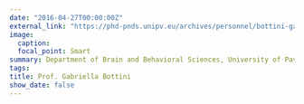 ```yaml
---
date: "2016-04-27T00:00:00Z"
external_link: "https://phd-pnds.unipv.eu/archives/personnel/bottini-gabriella/"
image:
  caption: 
  focal_point: Smart
summary: Department of Brain and Behavioral Sciences, University of Pavia
tags:
title: Prof. Gabriella Bottini
show_date: false
---
```

